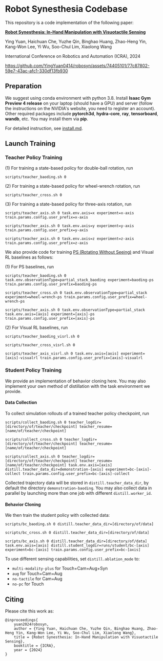 # Robot Synesthesia Codebase

This repository is a code implementation of the following paper:

**[Robot Synesthesia: In-Hand Manipulation with Visuotactile Sensing](https://yingyuan0414.github.io/visuotactile/)**

Ying Yuan, Haichuan Che, Yuzhe Qin, Binghao Huang, Zhao-Heng Yin, Kang-Won Lee, Yi Wu, Soo-Chul Lim, Xiaolong Wang

International Conference on Robotics and Automation (ICRA), 2024




https://github.com/YingYuan0414/robosyn/assets/74405101/77c87802-59e7-43ac-afc1-330df13fb930




## Preparation

We suggest using conda environment with python 3.8. Install **Isaac Gym Preview 4 release** on your laptop (should have a GPU) and server (follow the instructions on the NVIDIA's website, you need to register an account). Other required packages include **pytorch3d**, **hydra-core**, **ray**, **tensorboard**, **wandb**, etc. You may install them via **pip**.

For detailed instruction, see [install.md](install.md).

## Launch Training
### Teacher Policy Training

(1) For training a state-based policy for double-ball rotation, run
```
scripts/teacher_baoding.sh 0
```
(2) For training a state-based policy for wheel-wrench rotation, run
```
scripts/teacher_cross.sh 0
```
(3) For training a state-based policy for three-axis rotation, run
```
scripts/teacher_axis.sh 0 task.env.axis=x experiment=x-axis train.params.config.user_prefix=x-axis
```
```
scripts/teacher_axis.sh 0 task.env.axis=y experiment=y-axis train.params.config.user_prefix=y-axis
```
```
scripts/teacher_axis.sh 0 task.env.axis=z experiment=z-axis train.params.config.user_prefix=z-axis
```

We also provide code for training [PS (Rotating Without Seeing)](https://touchdexterity.github.io/) and Visual RL baselines as follows:

(1) For PS baselines, run
```
scripts/teacher_baoding.sh 0 task.env.observationType=partial_stack_baoding experiment=baoding-ps train.params.config.user_prefix=baoding-ps
```
```
scripts/teacher_cross.sh 0 task.env.observationType=partial_stack experiment=wheel-wrench-ps train.params.config.user_prefix=wheel-wrench-ps
```
```
scripts/teacher_axis.sh 0 task.env.observationType=partial_stack task.env.axis=[axis] experiment=[axis]-ps train.params.config.user_prefix=[axis]-ps
```

(2) For Visual RL baselines, run
```
scripts/teacher_baoding_visrl.sh 0
```
```
scripts/teacher_cross_visrl.sh 0
```
```
scripts/teacher_axis_visrl.sh 0 task.env.axis=[axis] experiment=[axis]-visualrl train.params.config.user_prefix=[axis]-visualrl
```


### Student Policy Training
We provide an implementation of behavior cloning here. You may also implement your own method of distillation with the task environment we provide. 

#### Data Collection
To collect simulation rollouts of a trained teacher policy checkpoint, run
```
scripts/collect_baoding.sh 0 teacher_logdir=[directory/of/teacher/checkpoint] teacher_resume=[name/of/teacher/checkpoint]
```
```
scripts/collect_cross.sh 0 teacher_logdir=[directory/of/teacher/checkpoint] teacher_resume=[name/of/teacher/checkpoint]
```
```
scripts/collect_axis.sh 0 teacher_logdir=[directory/of/teacher/checkpoint] teacher_resume=[name/of/teacher/checkpoint] task.env.axis=[axis] distill.teacher_data_dir=demonstration-[axis] experiment=bc-[axis]-collect train.params.config.user_prefix=bc-[axis]-collect
```
Collected trajectory data will be stored in `distill.teacher_data_dir`, by default the directory `demonstration-baoding`. You may also collect data in parallel by launching more than one job with different `distill.worker_id`.

#### Behavior Cloning

We then train the student policy with collected data:
```
scripts/bc_baoding.sh 0 distill.teacher_data_dir=[directory/of/data]
```
```
scripts/bc_cross.sh 0 distill.teacher_data_dir=[directory/of/data]
```
```
scripts/bc_axis.sh 0 distill.teacher_data_dir=[directory/of/data] task.env.axis=[axis] distill.student_logdir=runs/student/bc-[axis] experiment=bc-[axis] train.params.config.user_prefix=bc-[axis]
```

To use different sensing capabilities, set `distill.ablation_mode` to:

* `multi-modality-plus` for Touch+Cam+Aug+Syn
* `aug` for Touch+Cam+Aug
* `no-tactile` for Cam+Aug
* `no-pc` for Touch

## Citing
Please cite this work as:
```
@inproceedings{
	yuan2024robosyn,
	author = {Ying Yuan, Haichuan Che, Yuzhe Qin, Binghao Huang, Zhao-Heng Yin, Kang-Won Lee, Yi Wu, Soo-Chul Lim, Xiaolong Wang},
	title = {Robot Synesthesia: In-Hand Manipulation with Visuotactile Sensing},
	booktitle = {ICRA},
	year = {2024}
} 
```
